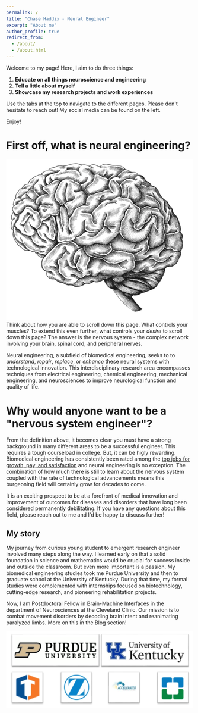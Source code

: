 ```yaml
---
permalink: /
title: "Chase Haddix - Neural Engineer"
excerpt: "About me"
author_profile: true
redirect_from: 
  - /about/
  - /about.html
---
```


Welcome to my page! Here, I aim to do three things:
1. **Educate on all things neuroscience and engineering**
2. **Tell a little about myself**
3. **Showcase my research projects and work experiences**


Use the tabs at the top to navigate to the different pages. Please don't hesitate to reach out! My social media can be found on the left. 

Enjoy!

First off, what is neural engineering?
======
![First off, what is neural engineering?!](/images/HandDrawnBrain.jpg)
Think about how you are able to scroll down this page. What controls your muscles? To extend this even further, what controls your _desire_ to scroll down this page? The answer is the nervous system - the complex network involving your brain, spinal cord, and peripheral nerves. 

Neural engineering, a subfield of biomedical engineering, seeks to to _understand_, _repair_, _replace_, or _enhance_ these neural systems with technological innovation. This interdisciplinary research area encompasses techniques from electrical engineering, chemical engineering, mechanical engineering, and neurosciences to improve neurological function and quality of life. 

Why would anyone want to be a "nervous system engineer"? 
======
From the definition above, it becomes clear you must have a strong background in many different areas to be a successful engineer. This requires a tough courseload in college. But, it can be higly rewarding. Biomedical engineering has consistently been rated among the [top jobs for growth, pay, and satisfaction](https://money.cnn.com/pf/best-jobs/2013/snapshots/1.html) and neural engineering is no exception. The combination of how much there is still to learn about the nervous system coupled with the rate of technological advancements means this burgeoning field will certainly grow for decades to come. 

It is an exciting prospect to be at a forefront of medical innovation and improvement of outcomes for diseases and disorders that have long been considered permanently debilitating. If you have any questions about this field, please reach out to me and I'd be happy to discuss further!

My story
------
My journey from curious young student to emergent research engineer involved many steps along the way. I learned early on that a solid foundation in science and mathematics would be crucial for success inside and outside the classroom. But even more important is a passion. My biomedical engineering studies took me Purdue University and then to graduate school at the University of Kentucky. During that time, my formal studies were complemented with internships focused on biotechnology, cutting-edge research, and pioneering rehabilitation projects. 

Now, I am Postdoctoral Fellow in Brain-Machine Interfaces in the department of Neurosciences at the Cleveland Clinic. Our mission is to combat movement disorders by decoding brain intent and reanimating paralyzed limbs. More on this in the Blog section!

![Where I've Worked!](/images/PlacesIveWorked.PNG)
